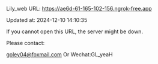 Lily_web URL: https://ae6d-61-165-102-156.ngrok-free.app

Updated at: 2024-12-10 14:10:35

If you cannot open this URL, the server might be down.

Please contact: 

goley04@foxmail.com Or Wechat:GL_yeaH